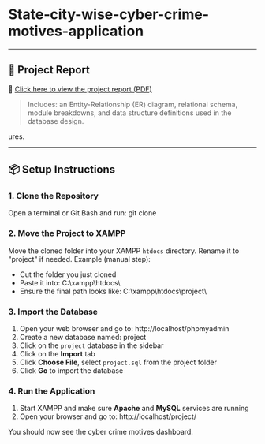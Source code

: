 # State-city-wise-cyber-crime-motives-application

---

## 📘 Project Report

📄 [Click here to view the project report (PDF)](./project/CyberCrime_CaseStudy.pdf)

> Includes: an Entity-Relationship (ER) diagram, relational schema, module breakdowns, and data structure definitions used in the database design.

ures.

---

## 📦 Setup Instructions

### 1. Clone the Repository
Open a terminal or Git Bash and run:
git clone <repository-url>

### 2. Move the Project to XAMPP
Move the cloned folder into your XAMPP `htdocs` directory. Rename it to "project" if needed.
Example (manual step):
- Cut the folder you just cloned
- Paste it into: C:\xampp\htdocs\
- Ensure the final path looks like: C:\xampp\htdocs\project\

### 3. Import the Database
1. Open your web browser and go to: http://localhost/phpmyadmin
2. Create a new database named: project
3. Click on the `project` database in the sidebar
4. Click on the **Import** tab
5. Click **Choose File**, select `project.sql` from the project folder
6. Click **Go** to import the database

### 4. Run the Application
1. Start XAMPP and make sure **Apache** and **MySQL** services are running
2. Open your browser and go to:
http://localhost/project/

You should now see the cyber crime motives dashboard.
